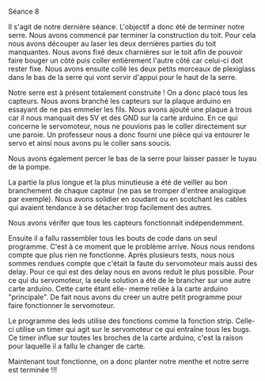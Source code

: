 Séance 8

Il s'agit de notre dernière séance. L'objectif a donc été de terminer notre serre.
Nous avons commencé par terminer la construction du toit. Pour cela nous avons découper au laser les deux dernières parties du toit manquantes.
Nous avons fixé deux charnières sur le toit afin de pouvoir faire bouger un côté puis coller entièrement l'autre côté car celui-ci doit rester fixe.
Nous avons ensuite collé les deux petits morceaux de plexiglass dans le bas de la serre qui vont servir d'appui pour le haut de la serre.

Notre serre est à présent totalement construite ! On a donc placé tous les capteurs. Nous avons branché les capteurs sur la plaque arduino en essayant de 
ne pas emmeler les fils. Nous avons ajouté une plaque à trous car il nous manquait des 5V et des GND sur la carte arduino. 
En ce qui concerne le servomoteur, nous ne pouvions pas le coller directement sur une paroie. Un professeur nous a donc fourni une pièce qui va entourer
le servo et ainsi nous avons pu le coller sans soucis.

Nous avons également percer le bas de la serre pour laisser passer le tuyau de la pompe.

La partie la plus longue et la plus minutieuse a été de veiller au bon branchement de chaque capteur (ne pas se tromper d'entree analogique par exemple).
Nous avons solidier en soudant ou en scotchant les cables qui avaient tendance à se détacher trop facilement des autres.

Nous avons vérifer que tous les capteurs fonctionnait indépendemment. 

Ensuite il a fallu rassembler tous les bouts de code dans un seul programme. C'est à ce moment que le problème arrive. Nous nous rendons compte que plus rien
ne fonctionne. Après plusieurs tests, nous nous sommes rendues compte que c'était la faute du servomoteur mais aussi des delay. Pour ce qui est des delay 
nous en avons reduit le plus possible. Pour ce qui du servomoteur, la seule solution a été de le brancher sur une autre carte arduino. Cette carte étant elle-
meme reliée à la carte arduino "principale". De fait nous avons du creer un autre petit programme pour faire fonctionner le servomoteur. 

Le programme des leds utilise des fonctions comme la fonction strip. Celle-ci utilise un timer qui agit sur le servomoteur ce qui entraîne tous les bugs. 
Ce timer influe sur toutes les broches de la carte arduino, c'est la raison pour laquelle il a fallu le changer de carte.

Maintenant tout fonctionne, on a donc planter notre menthe et notre serre est terminée !!!
